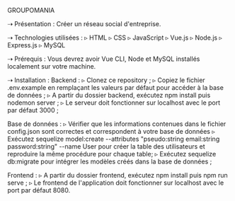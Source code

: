 GROUPOMANIA

⇢ Présentation :
Créer un réseau social d'entreprise.

⇢ Technologies utilisées :
▹ HTML
▹ CSS
▹ JavaScript
▹ Vue.js
▹ Node.js
▹ Express.js
▹ MySQL

⇢ Prérequis :
Vous devrez avoir Vue CLI, Node et MySQL installés localement sur votre machine.

⇢ Installation :
Backend :
▹ Clonez ce repository ;
▹ Copiez le fichier .env.example en remplaçant les valeurs par défaut pour accéder à la base de données ;
▹ A partir du dossier backend, exécutez npm install puis nodemon server ;
▹ Le serveur doit fonctionner sur localhost avec le port par défaut 3000 ;


Base de données :
▹ Vérifier que les informations contenues dans le fichier config.json sont correctes et correspondent à votre base de données
▹ Exécutez sequelize model:create --attributes "pseudo:string email:string password:string" --name User pour créer la table des utilisateurs et reproduire la même procédure pour chaque table;
▹ Exécutez sequelize db:migrate pour intégrer les modèles créés dans la base de données ;


Frontend :
▹ A partir du dossier frontend, exécutez npm install puis npm run serve ;
▹ Le frontend de l'application doit fonctionner sur localhost avec le port par défaut 8080.